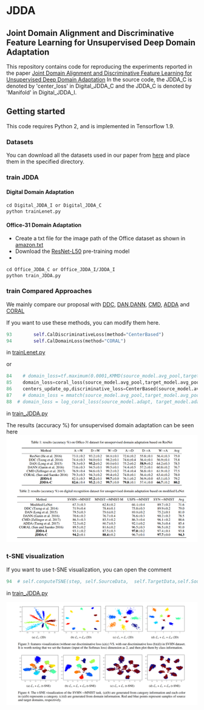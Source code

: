 # JDDA
## Joint Domain Alignment and Discriminative Feature Learning for Unsupervised Deep Domain Adaptation

This repository contains code for reproducing the experiments reported in the paper [Joint Domain Alignment and Discriminative Feature Learning for Unsupervised Deep Domain Adaptation](https://arxiv.org/abs/1808.09347)
In the source code, the JDDA_C is denoted by 'center_loss' in Digital_JDDA_C and the  JDDA_C is denoted by 'Manifold' in Digital_JDDA_I.

## Getting started
This code requires Python 2, and is implemented in Tensorflow 1.9.

### Datasets
You can download all the datasets used in our paper from [here](https://pan.baidu.com/s/1IMUVnpM8Ve6XX37rtv2zJQ) and place them in the specified directory.

### train JDDA
#### Digital Domain Adaptation

```
cd Digital_JDDA_I or Digital_JDDA_C
python trainLenet.py
```
#### Office-31 Domain Adaptation
- Create a txt file for the image path of the Office dataset as shown in [amazon.txt](https://github.com/A-bone1/JDDA/tree/master/Office_JDDA_C/data)
- Download the [ResNet-L50](https://pan.baidu.com/s/1IMUVnpM8Ve6XX37rtv2zJQ) pre-training model
-
```
cd Office_JDDA_C or Office_JDDA_I/JDDA_I
python train_JDDA.py
```

### train Compared Approaches
We mainly compare our proposal with [DDC](https://arxiv.org/abs/1412.3474), [DAN](http://proceedings.mlr.press/v37/long15.pdf),[DANN](http://www.jmlr.org/papers/volume17/15-239/15-239.pdf), [CMD](https://arxiv.org/abs/1702.08811), [ADDA](http://openaccess.thecvf.com/content_cvpr_2017/papers/Tzeng_Adversarial_Discriminative_Domain_CVPR_2017_paper.pdf) and [CORAL](https://arxiv.org/abs/1607.01719)

If you want to use these methods, you can modify them here.
```python
93        self.CalDiscriminativeLoss(method="CenterBased")
94        self.CalDomainLoss(method="CORAL")
```
in [trainLenet.py](https://github.com/A-bone1/JDDA/blob/master/Digital_JDDA_C/trainLenet.py)

or

```python
84    # domain_loss=tf.maximum(0.0001,KMMD(source_model.avg_pool,target_model.avg_pool))
85    domain_loss=coral_loss(source_model.avg_pool,target_model.avg_pool)
86    centers_update_op,discriminative_loss=CenterBased(source_model.avg_pool,y)
87    # domain_loss = mmatch(source_model.avg_pool,target_model.avg_pool, 5)
88  # domain_loss = log_coral_loss(source_model.adapt, target_model.adapt)
```
in [train_JDDA.py](https://github.com/A-bone1/JDDA/blob/master/Office_JDDA_C/JDDA_C/train_JDDA.py)

The results (accuracy %) for unsupervised domain adaptation can be seen here
![image](https://github.com/A-bone1/JDDA/blob/master/img/accuracy.png)

###  t-SNE visualization
If you want to use t-SNE visualization, you can open the comment
```python
94  # self.conputeTSNE(step, self.SourceData,  self.TargetData,self.SourceLabel, self.TargetLabel, sess)
```
in [train_JDDA.py](https://github.com/A-bone1/JDDA/blob/master/Digital_JDDA_I/trainLenet.py)

![image](https://github.com/A-bone1/JDDA/blob/master/img/tsne.png)
